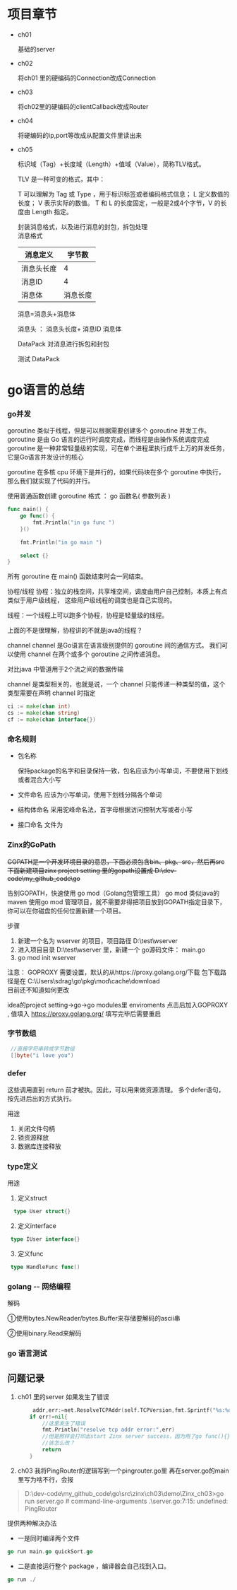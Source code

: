 # 项目章节
- ch01
  
  基础的server
    
- ch02
   
   将ch01 里的硬编码的Connection改成Connection
   
- ch03 
   
   将ch02里的硬编码的clientCallback改成Router
  
- ch04
    
   将硬编码的ip,port等改成从配置文件里读出来      

- ch05

   标识域（Tag）+长度域（Length）+值域（Value），简称TLV格式。 
     
   TLV 是一种可变的格式，其中：
     
   T 可以理解为 Tag 或 Type ，用于标识标签或者编码格式信息；
   L 定义数值的长度；
   V 表示实际的数值。
   T 和 L 的长度固定，一般是2或4个字节，V 的长度由 Length 指定。
      

   
   封装消息格式，以及进行消息的封包，拆包处理   
   消息格式 
   
   |消息定义|字节数|
   |---|---|
   |消息头长度|4|
   |消息ID|4|
   |消息体|消息长度|
   
   消息=消息头+消息体
   
   消息头 ：  消息头长度+ 消息ID
   消息体
      
   DataPack 对消息进行拆包和封包
   
   
   
   测试 DataPack
   
   
   


# go语言的总结

### go并发

goroutine 类似于线程，但是可以根据需要创建多个 goroutine 并发工作。
goroutine 是由 Go 语言的运行时调度完成，而线程是由操作系统调度完成
goroutine 是一种非常轻量级的实现，可在单个进程里执行成千上万的并发任务，它是Go语言并发设计的核心

goroutine 在多核 cpu 环境下是并行的，如果代码块在多个 goroutine 中执行，那么我们就实现了代码的并行。

使用普通函数创建 goroutine
格式 ： go 函数名( 参数列表 )

```go
func main() {
    go func() {
 		fmt.Println("in go func ")
 	}()
 
 	fmt.Println("in go main ")
 
 	select {}
}
```

所有 goroutine 在 main() 函数结束时会一同结束。


协程/线程
协程：独立的栈空间，共享堆空间，调度由用户自己控制，本质上有点类似于用户级线程，
这些用户级线程的调度也是自己实现的。

线程：一个线程上可以跑多个协程，协程是轻量级的线程。

上面的不是很理解，协程讲的不就是java的线程？

channel
channel 是Go语言在语言级别提供的 goroutine 间的通信方式。
我们可以使用 channel 在两个或多个 goroutine 之间传递消息。

对比java 中管道用于2个流之间的数据传输

channel 是类型相关的，也就是说，一个 channel 只能传递一种类型的值，这个类型需要在声明 channel 时指定

```go
ci := make(chan int)
cs := make(chan string)
cf := make(chan interface{})
```



### 命名规则

- 包名称
 
  保持package的名字和目录保持一致，包名应该为小写单词，不要使用下划线或者混合大小写

- 文件命名
  应该为小写单词，使用下划线分隔各个单词
  
- 结构体命名
  采用驼峰命名法，首字母根据访问控制大写或者小写  
  
- 接口命名
   文件为
  
 ### Zinx的GoPath
 
 ~~GOPATH是一个开发环境目录的意思，下面必须包含bin、pkg、src，然后再src下面新建项目zinx
 project setting 里的gopath设置成 D:\dev-code\my_github_code\go~~
 
 告别GOPATH，快速使用 go mod（Golang包管理工具）
 go mod 类似java的maven
 使用go mod 管理项目，就不需要非得把项目放到GOPATH指定目录下，你可以在你磁盘的任何位置新建一个项目。
  
 
 步骤
 1. 新建一个名为 wserver 的项目，项目路径 D:\test\wserver 
 2. 进入项目目录 D:\test\wserver 里，新建一个 go源码文件： main.go
 3. go mod init wserver 
 
 注意：
 GOPROXY 需要设置，默认的从https://proxy.golang.org/下载
 包下载路径是在
 C:\Users\sdrag\go\pkg\mod\cache\download\
 目前还不知道如何更改
 
 
 idea的project setting->go->go modules里
 enviroments 点击后加入GOPROXY ,  值填入 https://proxy.golang.org/
 填写完毕后需要重启
 
 
 
 
### 字节数组
```go
 //直接字符串转成字节数组
 []byte("i love you")
``` 
 
### defer 
 这些调用直到 return 前才被执。因此，可以用来做资源清理。
 多个defer语句，按先进后出的方式执行。
 
 用途
 1. 关闭文件句柄
 2. 锁资源释放
 3. 数据库连接释放
 
 ### type定义
 
  用途
  1. 定义struct
   ```go
     type User struct{}
   ```
  
  2. 定义interface
  
   ```go
    type IUser interface{} 
   ```
  
  3. 定义func
   
   ```go
    type HandleFunc func()
   ``` 
### golang -- 网络编程




解码

①使用bytes.NewReader/bytes.Buffer来存储要解码的ascii串

②使用binary.Read来解码



 
 ### go 语言测试
 
 
 
     
 
 ## 问题记录
 
 1. ch01 里的server 如果发生了错误
 ```go
         addr,err:=net.ResolveTCPAddr(self.TCPVersion,fmt.Sprintf("%s:%d",self.IP,self.Port))
		if err!=nil{
            //这里发生了错误
			fmt.Println("resolve tcp addr error:",err)
            //但是照样会打印出start Zinx server success，因为用了go func(){}()处理
            //该怎么改？
            return 
		}
 ```
  
 2. ch03 我将PingRouter的逻辑写到一个pingrouter.go里
  再在server.go的main里写为啥不行，会报
  
  > D:\dev-code\my_github_code\go\src\zinx\ch03\demo\Zinx_ch03>go run server.go
    # command-line-arguments
    .\server.go:7:15: undefined: PingRouter

提供两种解决办法

- 一是同时编译两个文件

```go
go run main.go quickSort.go
```

- 二是直接运行整个 package ，编译器会自己找到入口。

```go
go run ./
```